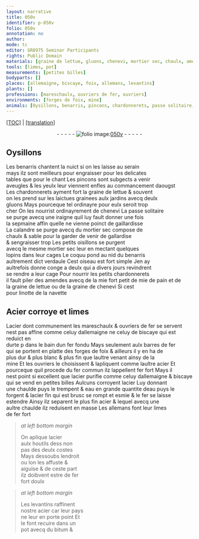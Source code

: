 ```yaml
---
layout: narrative
title: 050v
identifier: p-050v
folio: 050v
annotation: no
author:
mode: tc
editor: GR8975 Seminar Participants
rights: Public Domain
materials: [graine de lettue, gluons, chenevi, mortier sec, chaulx, amendes, mie, pain, graine de chenevi, navette, Acier, acier, fer, fer fondu, barres de fer, fer commun, fer fort, acier purifie, eau, acier fin, le plus fin acier, fer fort doulx, bitum]
tools: [limes, pot]
measurements: [petites billes]
bodyparts: []
places: [allemaigne, biscaye, foix, allemans, levantins]
plants: []
professions: [mareschaulx, ouvriers de fer, ouvriers]
environments: [forges de foix, mine]
animals: [Oysillons, benarris, pincons, chardonnerets, passe solitaire, iraigne, calandre, oisillons, coquu, verdaule, linotte]
---
```


 <p><a href="{{ site.baseurl }}/diplomatic/">[TOC]</a> | <a href="{{ site.baseurl }}/texts/p-050v_tl/" target="_blank">[translation]</a></p><div class="folio" align="center">- - - - - <a href="http://gallica.bnf.fr/ark:/12148/btv1b10500001g/f106.image" target="_blank"><img src="https://cu-mkp.github.io/2017-workshop-edition/assets/photo-icon.png" alt="folio image: " style="display:inline-block; margin-bottom:-3px;"/>050v</a> - - - - - </div>  
  

## <span class="al">Oysillons</span>

 
Les <span class="al">benarris</span> chantent la nuict si on les laisse au serain<br/> mays ilz sont meilleurs pour engraisser pour les delicates<br/> tables que pour le chant Les <span class="al">pincons</span> sont subgects a venir<br/> aveugles & les yeulx leur viennent enfles au comma<span class="exp">n</span>cem<span class="exp">ent</span> daougst<br/> Les <span class="al">chardonnerets</span> ayment fort la <span class="m">graine de lettue</span> & souvent<br/> on les prend sur les laictues grainees aulx jardins avecq deulx<br/> <span class="m">gluons</span> Mays pourceque tel ordinayre pour eulx seroit trop<br/> cher On les nourrist ordinayrem<span class="exp">ent</span> de <span class="m">chenevi</span> La <span class="al">passe solitaire</span><br/> se purge avecq une <span class="al">iraigne</span> quil luy fault donner une fois<br/> la sepmaine affin quelle ne vienne poinct de gaillardisse<br/> La <span class="al">calandre</span> se purge avecq du <span class="m">mortier sec</span> compose de<br/> <span class="m">chaulx</span> & sable pour la garder de venir de gallardise<br/> & sengraisser trop Les petits <span class="al">oisillons</span> se purgent<br/> avecq le mesme <span class="m">mortier sec</span> leur en mectant quelques<br/> lopins dans leur cages Le <span class="al">coquu</span> pond au nid du <span class="al">benarris</span><br/> aultrem<span class="exp">ent</span> dict <span class="al">verdaule</span> Cest oiseau est fort simple Jen ay<br/> aultrefois donne conge a deulx qui a divers jours revindrent<br/> se rendre a leur cage Pour nourrir les petits <span class="al">chardonnerets</span><br/> il fault piler des <span class="m">amendes</span> avecq <span class="del">de la mie</span> <span class="add">fort petit de <span class="m">mie</span></span> de <span class="m">pain</span> et de<br/> la <span class="m">graine de lettue</span> ou de la <span class="m">graine de chenevi</span> Si cest<br/> pour <span class="al">linotte</span> de la <span class="m">navette</span>
 
 
  

## <span class="m">Acier</span> corroye et <span class="tl">limes</span>

 
L<span class="m">acier</span> dont communem<span class="exp">ent</span> les <span class="pro">mareschaulx</span> & <span class="pro">ouvriers de <span class="m">fer</span></span> se servent<br/> nest pas affine co<span class="exp">mm</span>e celuy d<span class="pl">allemaigne</span> ne celuy de <span class="pl">biscaye</span> qui est reduict en<br/> durte <span class="del">p</span> dans le bain dun <span class="m">fer fondu</span> Mays <span class="del">seulem<span class="exp">ent</span></span> aulx <span class="m">barres de fer</span><br/> qui se portent en platte des <span class="env">forges de <span class="pl">foix</span></span> & ailleurs il y en ha de<br/> plus dur & plus blanc & plus fin que laultre venant ainsy de la<br/> <span class="env">mine</span> Et les <span class="pro">ouvriers</span> le choisissent & lapliquent co<span class="exp">mm</span>e laultre <span class="m">acier</span> Et<br/> pourceque quil procede du <span class="m">fer commun</span> ilz lappellent <span class="m">fer fort</span> Mays il<br/> nest point si excellent que l<span class="m">acier purifie</span> co<span class="exp">mm</span>e celuy d<span class="pl">allemaigne</span> & <span class="pl">biscaye</span><br/> qui se vend en <span class="ms">petites billes</span> Aulcuns corroyent l<span class="m">acier</span> Luy donnant<br/> une chaulde puys le trempent <span class="del">& <span class="m">eau</span></span> en grande quantite d<span class="m">eau</span> puys le<br/> forgent & l<span class="m">acier fin</span> qui est brusc se rompt et esmie & le <span class="m">fer</span> se laisse<br/> estendre Ainsy ilz separent <span class="m">le plus fin acier</span> <span class="del">&</span> lequel avecq une<br/> aultre chaulde ilz reduisent en masse Les <span class="pl">allemans</span> font leur <span class="tl">limes</span><br/> de <span class="m">fer fort</span>
 
> *at left bottom margin*
> 
> 
>   On aplique l<span class="m">acier</span><br/> aulx houtils <span class="del">dess</span> non<br/> pas des deulx costes<br/> Mays dessoubs lendroit<br/> ou lon les affuste &<br/> aiguise & de ceste part<br/> ilz doibvent estre de <span class="m">fer<br/> fort doulx</span>
 
> *at left bottom margin*
> 
> 
>   Les <span class="pl">levantins</span> raffinent<br/> n<span class="exp">ost</span>re <span class="m">acier</span> car leur pays<br/> ne leur en porte point Et<br/> le font recuire dans un<br/> <span class="tl">pot</span> avecq du <span class="m">bitum</span> &
 
 
